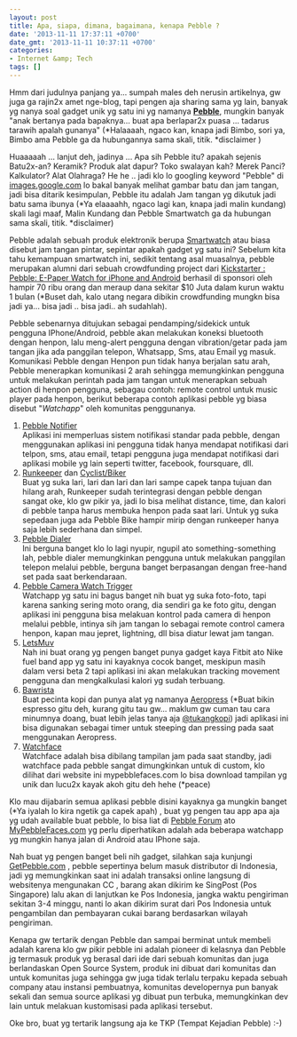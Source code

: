 ```yaml
---
layout: post
title: Apa, siapa, dimana, bagaimana, kenapa Pebble ?
date: '2013-11-11 17:37:11 +0700'
date_gmt: '2013-11-11 10:37:11 +0700'
categories:
- Internet &amp; Tech
tags: []
---
```

Hmm dari judulnya panjang ya... sumpah males deh nerusin artikelnya, gw juga ga rajin2x amet nge-blog, tapi pengen aja sharing sama yg lain, banyak yg nanya soal gadget unik yg satu ini yg namanya [**Pebble**](http://getpebble.com), mungkin banyak "anak bertanya pada bapaknya... buat apa berlapar2x puasa ... tadarus tarawih apalah gunanya" (\*Halaaaah, ngaco kan, knapa jadi Bimbo, sori ya, Bimbo ama Pebble ga da hubungannya sama skali, titik. \*disclaimer )

Huaaaaah ... lanjut deh, jadinya ... Apa sih Pebble itu? apakah sejenis Batu2x-an? Keramik? Produk alat dapur? Toko swalayan kah? Merek Panci? Kalkulator? Alat Olahraga? He he .. jadi klo lo googling keyword "Pebble" di [images.google.com](https://www.google.com/search?site=&tbm=isch&source=hp&biw=1440&bih=748&q=pebble&oq=pebble) lo bakal banyak melihat gambar batu dan jam tangan, jadi bisa ditarik kesimpulan, Pebble itu adalah Jam tangan yg dikutuk jadi batu sama ibunya (\*Ya elaaaahh, ngaco lagi kan, knapa jadi malin kundang) skali lagi maaf, Malin Kundang dan Pebble Smartwatch ga da hubungan sama skali, titik. \*disclaimer)

Pebble adalah sebuah produk elektronik berupa [Smartwatch](http://en.wikipedia.org/wiki/Smartwatch) atau biasa disebut jam tangan pintar, sepintar apakah gadget yg satu ini? Sebelum kita tahu kemampuan smartwatch ini, sedikit tentang asal muasalnya, pebble merupakan alumni dari sebuah crowdfunding project dari [Kickstarter : Pebble: E-Paper Watch for iPhone and Android](http://www.kickstarter.com/projects/597507018/pebble-e-paper-watch-for-iphone-and-android) berhasil di sponsori oleh hampir 70 ribu orang dan meraup dana sekitar $10 Juta dalam kurun waktu 1 bulan (\*Buset dah, kalo utang negara dibikin crowdfunding mungkn bisa jadi ya... bisa jadi .. bisa jadi.. ah sudahlah).

Pebble sebenarnya ditujukan sebagai pendamping/sidekick untuk pengguna IPhone/Android, pebble akan melakukan koneksi bluetooth dengan henpon, lalu meng-alert pengguna dengan vibration/getar pada jam tangan jika ada panggilan telepon, Whatsapp, Sms, atau Email yg masuk. Komunikasi Pebble dengan Henpon pun tidak hanya berjalan satu arah, Pebble menerapkan komunikasi 2 arah sehingga memungkinkan pengguna untuk melakukan perintah pada jam tangan untuk menerapkan sebuah action di henpon pengguna, sebagau contoh: remote control untuk music player pada henpon, berikut beberapa contoh aplikasi pebble yg biasa disebut "_Watchapp_" oleh komunitas penggunanya.

1. [Pebble Notifier](https://play.google.com/store/apps/details?id=com.dattasmoon.pebble.plugin&hl=en)  
 Aplikasi ini memperluas sistem notifikasi standar pada pebble, dengan menggunakan aplikasi ini pengguna tidak hanya mendapat notifikasi dari telpon, sms, atau email, tetapi pengguna juga mendapat notifikasi dari aplikasi mobile yg lain seperti twitter, facebook, foursquare, dll.
2. [Runkeeper](http://blog.runkeeper.com/post/49852056328/get-runkeeper-3-3-for-iphone-and-android-with-pebble) dan [Cyclist/Biker](https://play.google.com/store/apps/details?id=com.njackson&hl=en)  
 Buat yg suka lari, lari dan lari dan lari sampe capek tanpa tujuan dan hilang arah, Runkeeper sudah terintegrasi dengan pebble dengan sangat oke, klo gw pikir ya, jadi lo bisa melihat distance, time, dan kalori di pebble tanpa harus membuka henpon pada saat lari. Untuk yg suka sepedaan juga ada Pebble Bike hampir mirip dengan runkeeper hanya saja lebih sederhana dan simpel.
3. [Pebble Dialer](https://play.google.com/store/apps/details?id=com.matejdro.pebbledialer&hl=en)  
 Ini berguna banget klo lo lagi nyupir, ngupil ato something-something lah, pebble dialer memungkinkan pengguna untuk melakukan panggilan telepon melalui pebble, berguna banget berpasangan dengan free-hand set pada saat berkendaraan.
4. [Pebble Camera Watch Trigger](https://play.google.com/store/apps/details?id=com.wordpress.ninedof.watchtrigger&hl=en)  
 Watchapp yg satu ini bagus banget nih buat yg suka foto-foto, tapi karena sanking sering moto orang, dia sendiri ga ke foto gitu, dengan aplikasi ini pengguna bisa melakuan kontrol pada camera di henpon melalui pebble, intinya sih jam tangan lo sebagai remote control camera henpon, kapan mau jepret, lightning, dll bisa diatur lewat jam tangan.
5. [LetsMuv](http://letsmuv.com/)  
 Nah ini buat orang yg pengen banget punya gadget kaya Fitbit ato Nike fuel band app yg satu ini kayaknya cocok banget, meskipun masih dalam versi beta 2 tapi aplikasi ini akan melakukan tracking movement pengguna dan mengkalkulasi kalori yg sudah terbuang.
6. [Bawrista](http://forums.getpebble.com/discussion/4625/watch-app-2-0-bawrista)  
 Buat pecinta kopi dan punya alat yg namanya [Aeropress](http://aerobie.com/products/aeropress.htm) (\*Buat bikin espresso gitu deh, kurang gitu tau gw... maklum gw cuman tau cara minumnya doang, buat lebih jelas tanya aja [@tukangkopi](https://twitter.com/tukangkopi)) jadi aplikasi ini bisa digunakan sebagai timer untuk steeping dan pressing pada saat menggunakan Aeropress.
7. [Watchface](mypebblefaces.com)  
 Watchface adalah bisa dibilang tampilan jam pada saat standby, jadi watchface pada pebble sangat dimungkinkan untuk di custom, klo dilihat dari website ini mypebblefaces.com lo bisa download tampilan yg unik dan lucu2x kayak akoh gitu deh hehe (\*peace)

Klo mau dijabarin semua aplikasi pebble disini kayaknya ga mungkin banget (\*Ya iyalah lo kira ngetik ga capek apah) , buat yg pengen tau app apa aja yg udah available buat pebble, lo bisa liat di [Pebble Forum](http://forums.getpebble.com/categories/watchapp-directory) ato [MyPebbleFaces.com](http://mypebblefaces.com) yg perlu diperhatikan adalah ada beberapa watchapp yg mungkin hanya jalan di Android atau IPhone saja.

Nah buat yg pengen banget beli nih gadget, silahkan saja kunjungi [GetPebble.com](http://getpebble.com) , pebble sepertinya belum masuk distributor di Indonesia, jadi yg memungkinkan saat ini adalah transaksi online langsung di websitenya mengunakan CC , barang akan dikirim ke SingPost (Pos Singapore) lalu akan di lanjutkan ke Pos Indonesia, jangka waktu pengiriman sekitan 3-4 minggu, nanti lo akan dikirim surat dari Pos Indonesia untuk pengambilan dan pembayaran cukai barang berdasarkan wilayah pengiriman.

Kenapa gw tertarik dengan Pebble dan sampai berminat untuk membeli adalah karena klo gw pikir pebble ini adalah pioneer di kelasnya dan Pebble jg termasuk produk yg berasal dari ide dari sebuah komunitas dan juga berlandaskan Open Source System, produk ini dibuat dari komunitas dan untuk komunitas juga sehingga gw juga tidak terlalu terpaku kepada sebuah company atau instansi pembuatnya, komunitas developernya pun banyak sekali dan semua source aplikasi yg dibuat pun terbuka, memungkinkan dev lain untuk melakuan kustomisasi pada aplikasi tersebut.

Oke bro, buat yg tertarik langsung aja ke TKP (Tempat Kejadian Pebble) :-)